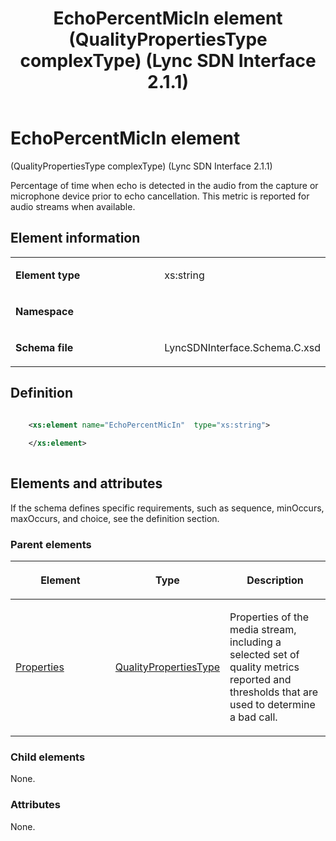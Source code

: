 ﻿---
title: EchoPercentMicIn element (QualityPropertiesType complexType) (Lync SDN Interface 2.1.1)
TOCTitle: EchoPercentMicIn element
ms:assetid: 92e00805-f97d-e16a-9915-f6fdeda173fe
ms:mtpsurl: https://msdn.microsoft.com/en-us/library/Dn912720(v=office.15)
ms:contentKeyID: 64126890
ms.date: 02/16/2015
mtps_version: v=office.15
dev_langs:
- xml
---

# EchoPercentMicIn element 

(QualityPropertiesType complexType) (Lync SDN Interface 2.1.1)

Percentage of time when echo is detected in the audio from the capture or microphone device prior to echo cancellation. This metric is reported for audio streams when available.

## Element information

<table>
<colgroup>
<col style="width: 50%" />
<col style="width: 50%" />
</colgroup>
<tbody>
<tr class="odd">
<td><p><strong>Element type</strong></p></td>
<td><p>xs:string</p></td>
</tr>
<tr class="even">
<td><p><strong>Namespace</strong></p></td>
<td><p></p></td>
</tr>
<tr class="odd">
<td><p><strong>Schema file</strong></p></td>
<td><p>LyncSDNInterface.Schema.C.xsd</p></td>
</tr>
</tbody>
</table>


## Definition

```xml

    <xs:element name="EchoPercentMicIn"  type="xs:string">
    
    </xs:element>
  
```

## Elements and attributes

If the schema defines specific requirements, such as sequence, minOccurs, maxOccurs, and choice, see the definition section.

### Parent elements

<table>
<colgroup>
<col style="width: 33%" />
<col style="width: 33%" />
<col style="width: 33%" />
</colgroup>
<thead>
<tr class="header">
<th><p>Element</p></th>
<th><p>Type</p></th>
<th><p>Description</p></th>
</tr>
</thead>
<tbody>
<tr class="odd">
<td><p><a href="properties-element-qualitytype-complextype-lync-sdn-interface-2-1-1.md">Properties</a></p></td>
<td><p><a href="qualitypropertiestype-complextype-lync-sdn-interface-2-1-1.md">QualityPropertiesType</a></p></td>
<td><p>Properties of the media stream, including a selected set of quality metrics reported and thresholds that are used to determine a bad call.</p></td>
</tr>
</tbody>
</table>


### Child elements

None.

### Attributes

None.

